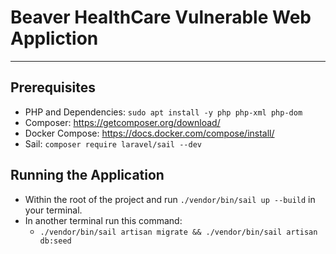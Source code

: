 # Beaver HealthCare Vulnerable Web Appliction

---

## Prerequisites

- PHP and Dependencies: `sudo apt install -y php php-xml php-dom`
- Composer: https://getcomposer.org/download/
- Docker Compose: https://docs.docker.com/compose/install/
- Sail: `composer require laravel/sail --dev`

## Running the Application

- Within the root of the project and run `./vendor/bin/sail up --build` in your terminal.
- In another terminal run this command:
  - `./vendor/bin/sail artisan migrate && ./vendor/bin/sail artisan db:seed`
